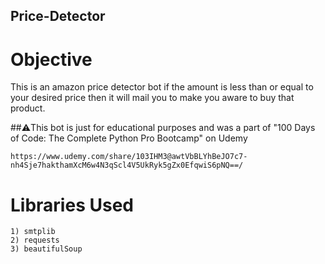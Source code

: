 ## Price-Detector

# Objective
This is an amazon price detector bot if the amount is less than or equal to your desired price then it will mail you to make you aware to buy that product.

##⚠️This bot is just for educational purposes and was a part of "100 Days of Code: The Complete Python Pro Bootcamp" on Udemy <br>
```
https://www.udemy.com/share/103IHM3@awtVbBLYhBeJO7c7-nh4Sje7hakthamXcM6w4N3qScl4V5UkRyk5gZx0EfqwiS6pNQ==/
```

# Libraries Used
```
1) smtplib
2) requests
3) beautifulSoup
```

